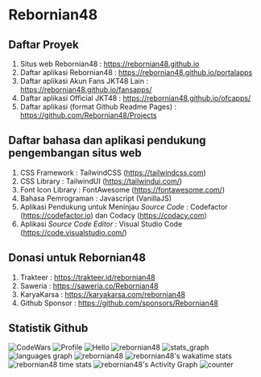 # Rebornian48

## Daftar Proyek

1. Situs web Rebornian48 : <https://rebornian48.github.io>
2. Daftar aplikasi Rebornian48 : <https://rebornian48.github.io/portalapps>
3. Daftar aplikasi Akun Fans JKT48 Lain : <https://rebornian48.github.io/fansapps/>
4. Daftar aplikasi Official JKT48 : <https://rebornian48.github.io/ofcapps/>
5. Daftar aplikasi (format Github Readme Pages) : <https://github.com/Rebornian48/Projects>

## Daftar bahasa dan aplikasi pendukung pengembangan situs web

1. CSS Framework : TailwindCSS (<https://tailwindcss.com>)
2. CSS Library : TailwindUI (<https://tailwindui.com/>)
3. Font Icon Library : FontAwesome (<https://fontawesome.com/>)
4. Bahasa Pemrograman : Javascript (VanillaJS)
5. Aplikasi Pendukung untuk Meninjau _Source Code_ : Codefactor (<https://codefactor.io>) dan Codacy (<https://codacy.com>)
6. Aplikasi _Source Code Editor_ : Visual Studio Code (<https://code.visualstudio.com/>)

## Donasi untuk Rebornian48

1. Trakteer : <https://trakteer.id/rebornian48>
2. Saweria : <https://saweria.co/Rebornian48>
3. KaryaKarsa : <https://karyakarsa.com/rebornian48>
4. Github Sponsor : <https://github.com/sponsors/Rebornian48>

## Statistik Github

![CodeWars](https://www.codewars.com/users/Rebornian48/badges/large)
![Profile](https://github-widgetbox.vercel.app/api/profile?username=Rebornian48&data=followers,repositories,stars,commits&theme=dracula)
![Hello](https://github-profile-summary-cards.vercel.app/api/cards/profile-details?username=Rebornian48&theme=dracula)
![rebornian48](https://github-profile-trophy.vercel.app/?username=rebornian48&theme=dracula)
![stats_graph](https://github-readme-stats.vercel.app/api?username=Rebornian48&hide_title=false&hide_rank=false&show_icons=true&include_all_commits=true&count_private=true&disable_animations=false&theme=dracula&locale=en&hide_border=false&order=1)
![languages graph](https://github-readme-stats.vercel.app/api/top-langs?username=Rebornian48&locale=en&hide_title=false&layout=compact&card_width=320&langs_count=5&theme=dracula&hide_border=false&order=2&height=150)
![rebornian48](https://github-readme-streak-stats.herokuapp.com/?user=rebornian48&theme=dracula)
![rebornian48's wakatime stats](https://github-readme-stats.vercel.app/api/wakatime?username=rebornian48&card_width=320&layout=compact&title_color=8B64FF&range=last_7_days&theme=dracula)
![rebornian48 time stats](https://github-profile-summary-cards.vercel.app/api/cards/productive-time?username=Rebornian48&theme=dracula&utcOffset=7)
![rebornian48's Activity Graph](https://github-readme-activity-graph.vercel.app/graph?username=rebornian48&theme=dracula&line=8B64FF&point=d62976&theme=dracula)
![counter](https://profile-counter.glitch.me/Rebornian48/count.svg?)
